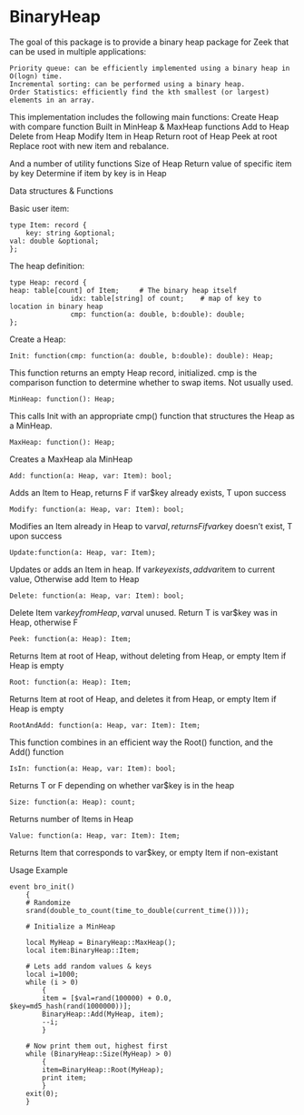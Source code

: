 # BinaryHeap

The goal of this package is to provide a binary heap package for Zeek that can be used in multiple applications:

	Priority queue: can be efficiently implemented using a binary heap in O(logn) time.
	Incremental sorting: can be performed using a binary heap.
	Order Statistics: efficiently find the kth smallest (or largest) elements in an array.

This implementation includes the following main functions:
Create Heap with compare function
	Built in MinHeap & MaxHeap functions
Add to Heap
Delete from Heap
Modify Item in Heap
Return root of Heap
Peek at root
Replace root with new item and rebalance.

And a number of utility functions
Size of Heap
Return value of specific item by key
Determine if item by key is in Heap

Data structures & Functions

Basic user item:

```
type Item: record {
    key: string &optional;
val: double &optional;
};
```

The heap definition:

```
type Heap: record {
heap: table[count] of Item;     # The binary heap itself
               idx: table[string] of count;    # map of key to location in binary heap
               cmp: function(a: double, b:double): double;
};
```

Create a Heap:

```
Init: function(cmp: function(a: double, b:double): double): Heap;
```
This function returns an empty Heap record, initialized.  cmp is the comparison function to determine whether to swap items.  Not usually used.
 
```
MinHeap: function(): Heap;
```
This calls Init with an appropriate cmp() function that structures the Heap as a MinHeap.

```
MaxHeap: function(): Heap;
```
Creates a MaxHeap ala MinHeap

```
Add: function(a: Heap, var: Item): bool;
```
Adds an Item to Heap, returns F if var$key already exists, T upon success

```
Modify: function(a: Heap, var: Item): bool;
```
Modifies an Item already in Heap to var$val, returns F if var$key doesn’t exist, T upon success

```
Update:function(a: Heap, var: Item);
```
Updates or adds an Item in heap.  If var$key exists, add var$item to current value,
Otherwise add Item to Heap

```
Delete: function(a: Heap, var: Item): bool;
```
Delete Item var$key from Heap, var$val unused.  Return T is var$key was in Heap, otherwise F

```
Peek: function(a: Heap): Item;
```
Returns Item at root of Heap, without deleting from Heap, or empty Item if Heap is empty

```
Root: function(a: Heap): Item;
```
Returns Item at root of Heap, and deletes it from Heap, or empty Item if Heap is empty

```
RootAndAdd: function(a: Heap, var: Item): Item;
```
This function combines in an efficient way the Root() function, and the Add() function

```
IsIn: function(a: Heap, var: Item): bool;
```
Returns T or F depending on whether var$key is in the heap

```
Size: function(a: Heap): count;
```
Returns number of Items in Heap

```
Value: function(a: Heap, var: Item): Item;
```
Returns Item that corresponds to var$key, or empty Item if non-existant


Usage Example

```
event bro_init()
	{
	# Randomize
	srand(double_to_count(time_to_double(current_time())));

	# Initialize a MinHeap

	local MyHeap = BinaryHeap::MaxHeap();
	local item:BinaryHeap::Item;

	# Lets add random values & keys
	local i=1000;
	while (i > 0)
		{
		item = [$val=rand(100000) + 0.0, $key=md5_hash(rand(1000000))];
		BinaryHeap::Add(MyHeap, item);
		--i;
		}

	# Now print them out, highest first
	while (BinaryHeap::Size(MyHeap) > 0)
		{
		item=BinaryHeap::Root(MyHeap);
		print item;
		}
	exit(0);
	}
```


